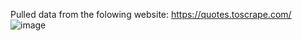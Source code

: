 Pulled data from the folowing website: https://quotes.toscrape.com/ 
![image](https://github.com/MarsRising/datascraping_flaskapi/assets/119779217/06a71552-37df-4821-bbd5-2718fe859c3a)
